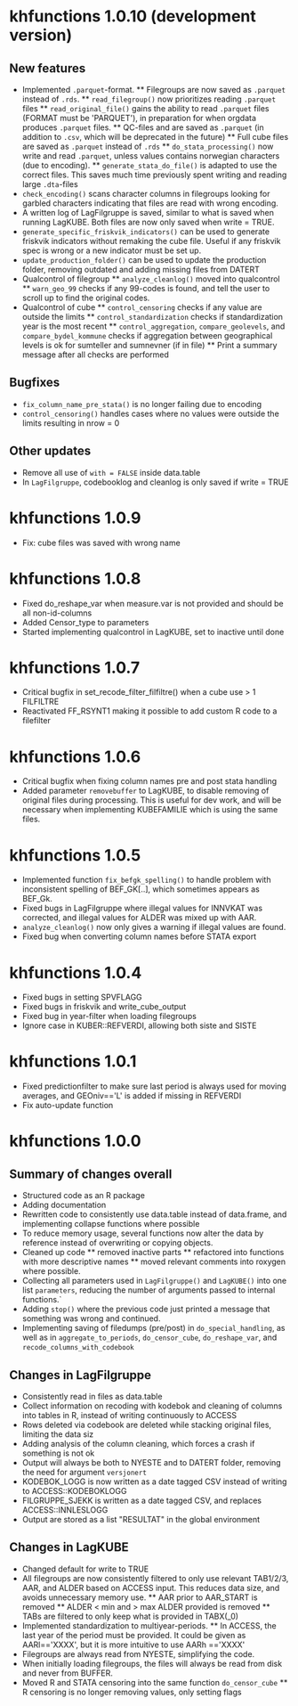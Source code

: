 # khfunctions 1.0.10 (development version)

## New features
* Implemented `.parquet`-format. 
** Filegroups are now saved as `.parquet` instead of `.rds`.
** `read_filegroup()` now prioritizes reading `.parquet` files
** `read_original_file()` gains the ability to read `.parquet` files (FORMAT must be 'PARQUET'), in preparation for when orgdata produces `.parquet` files.
** QC-files and are saved as `.parquet` (in addition to `.csv`, which will be deprecated in the future)
** Full cube files are saved as `.parquet` instead of `.rds`
** `do_stata_processing()` now write and read `.parquet`, unless values contains norwegian characters (due to encoding).
** `generate_stata_do_file()` is adapted to use the correct files. This saves much time previously spent writing and reading large `.dta`-files
* `check_encoding()` scans character columns in filegroups looking for garbled characters indicating that files are read with wrong encoding.
* A written log of LagFilgruppe is saved, similar to what is saved when running LagKUBE. Both files are now only saved when write = TRUE. 
* `generate_specific_friskvik_indicators()` can be used to generate friskvik indicators without remaking the cube file. Useful if any friskvik spec is wrong or a new indicator must be set up. 
* `update_production_folder()` can be used to update the production folder, removing outdated and adding missing files from DATERT
* Qualcontrol of filegroup
** `analyze_cleanlog()` moved into qualcontrol
** `warn_geo_99` checks if any 99-codes is found, and tell the user to scroll up to find the original codes. 
* Qualcontrol of cube 
** `control_censoring` checks if any value are outside the limits
** `control_standardization` checks if standardization year is the most recent
** `control_aggregation`, `compare_geolevels`, and `compare_bydel_kommune` checks if aggregation between geographical levels is ok for sumteller and sumnevner (if in file)
** Print a summary message after all checks are performed

## Bugfixes
* `fix_column_name_pre_stata()` is no longer failing due to encoding
* `control_censoring()` handles cases where no values were outside the limits resulting in nrow = 0

## Other updates
* Remove all use of `with = FALSE` inside data.table
* In `LagFilgruppe`, codebooklog and cleanlog is only saved if write = TRUE

# khfunctions 1.0.9
* Fix: cube files was saved with wrong name

# khfunctions 1.0.8

* Fixed do_reshape_var when measure.var is not provided and should be all non-id-columns
* Added Censor_type to parameters
* Started implementing qualcontrol in LagKUBE, set to inactive until done

# khfunctions 1.0.7
* Critical bugfix in set_recode_filter_filfiltre() when a cube use > 1 FILFILTRE
* Reactivated FF_RSYNT1 making it possible to add custom R code to a filefilter

# khfunctions 1.0.6
* Critical bugfix when fixing column names pre and post stata handling
* Added parameter `removebuffer` to LagKUBE, to disable removing of original files during processing. This is useful for dev work, and will be necessary when implementing KUBEFAMILIE which is using the same files.

# khfunctions 1.0.5
* Implemented function `fix_befgk_spelling()` to handle problem with inconsistent spelling of BEF_GK[..], which sometimes appears as BEF_Gk.
* Fixed bugs in LagFilgruppe where illegal values for INNVKAT was corrected, and illegal values for ALDER was mixed up with AAR. 
* `analyze_cleanlog()` now only gives a warning if illegal values are found. 
* Fixed bug when converting column names before STATA export

# khfunctions 1.0.4
* Fixed bugs in setting SPVFLAGG
* Fixed bugs in friskvik and write_cube_output
* Fixed bug in year-filter when loading filegroups 
* Ignore case in KUBER::REFVERDI, allowing both siste and SISTE

# khfunctions 1.0.1
* Fixed predictionfilter to make sure last period is always used for moving averages, and GEOniv=='L' is added if missing in REFVERDI
* Fix auto-update function

# khfunctions 1.0.0

## Summary of changes overall

* Structured code as an R package
* Adding documentation
* Rewritten code to consistently use data.table instead of data.frame, and implementing collapse functions where possible
* To reduce memory usage, several functions now alter the data by reference instead of overwriting or copying objects.
* Cleaned up code
** removed inactive parts
** refactored into functions with more descriptive names
** moved relevant comments into roxygen where possible. 
* Collecting all parameters used in `LagFilgruppe()` and `LagKUBE()` into one list `parameters`, reducing the number of arguments passed to internal functions.`
* Adding `stop()` where the previous code just printed a message that something was wrong and continued. 
* Implementing saving of filedumps (pre/post) in `do_special_handling`, as well as in `aggregate_to_periods`, `do_censor_cube`, `do_reshape_var`, and `recode_columns_with_codebook`

## Changes in LagFilgruppe

* Consistently read in files as data.table
* Collect information on recoding with kodebok and cleaning of columns into tables in R, instead of writing continuously to ACCESS
* Rows deleted via codebook are deleted while stacking original files, limiting the data siz
* Adding analysis of the column cleaning, which forces a crash if something is not ok
* Output will always be both to NYESTE and to DATERT folder, removing the need for argument `versjonert`
* KODEBOK_LOGG is now written as a date tagged CSV instead of writing to ACCESS::KODEBOKLOGG
* FILGRUPPE_SJEKK is written as a date tagged CSV, and replaces ACCESS::INNLESLOGG
* Output are stored as a list "RESULTAT" in the global environment 

## Changes in LagKUBE
* Changed default for write to TRUE
* All filegroups are now consistently filtered to only use relevant TAB1/2/3, AAR, and ALDER based on ACCESS input. This reduces data size, and avoids unnecessary memory use. 
** AAR prior to AAR_START is removed
** ALDER < min and > max ALDER provided is removed
** TABs are filtered to only keep what is provided in TABX(_0)
* Implemented standardization to multiyear-periods. 
** In ACCESS, the last year of the period must be provided. It could be given as AARl=='XXXX', but it is more intuitive to use AARh =='XXXX'
* Filegroups are always read from NYESTE, simplifying the code. 
* When initially loading filegroups, the files will always be read from disk and never from BUFFER. 
* Moved R and STATA censoring into the same function `do_censor_cube`
** R censoring is no longer removing values, only setting flags
